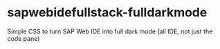 # sapwebidefullstack-fulldarkmode
Simple CSS to turn SAP Web IDE into full dark mode (all IDE, not just the code pane)
